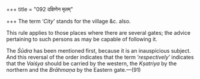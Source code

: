 +++
title = "092 दक्षिणेन मृतम्"

+++
The term ‘*City*’ stands for the village &c. also.

This rule applies to those places where there are several gates; the
advice pertaining to such persons as may be capable of following it.

The *Śūdra* has been mentioned first, because it is an inauspicious
subject. And this reversal of the order indicates that the term
‘*respectively*’ indicates that the *Vaiśya* should be carried by the
western, the *Kṣatriya* by the northern and the *Brāhmaṇa* by the
Eastern gate.—(91)


